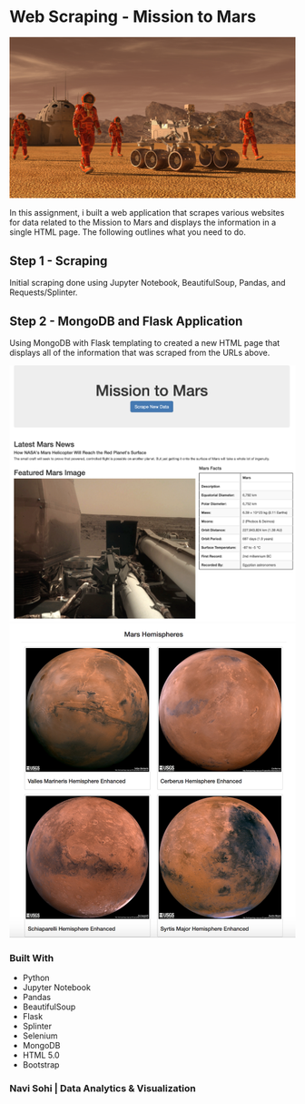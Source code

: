 # Web Scraping - Mission to Mars

![mission_to_mars](Images/mission_to_mars.png)

In this assignment, i built a web application that scrapes various websites for data related to the Mission to Mars and displays the information in a single HTML page. The following outlines what you need to do.

## Step 1 - Scraping

Initial scraping done using Jupyter Notebook, BeautifulSoup, Pandas, and Requests/Splinter.

## Step 2 - MongoDB and Flask Application

Using MongoDB with Flask templating to created a new HTML page that displays all of the information that was scraped from the URLs above.

![final_app_part1.png](Images/final_app_part1.png)
![final_app_part2.png](Images/final_app_part2.png)

### Built With
* Python
* Jupyter Notebook
* Pandas
* BeautifulSoup
* Flask
* Splinter
* Selenium
* MongoDB
* HTML 5.0
* Bootstrap

### Navi Sohi | Data Analytics & Visualization


